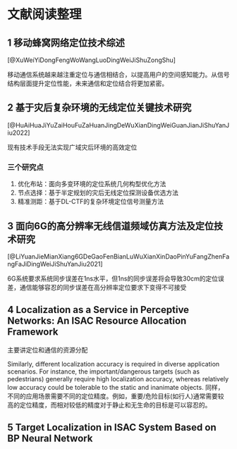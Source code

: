 # 文献阅读整理

## 1 移动蜂窝网络定位技术综述

[@XuWeiYiDongFengWoWangLuoDingWeiJiShuZongShu]

移动通信系统越来越注重定位与通信相结合，以提高用户的空间感知能力。从信号结构层面提升定位性能，未来通信和定位结合将更加紧密。

## 2 基于灾后复杂环境的无线定位关键技术研究

[@HuAiHuaJiYuZaiHouFuZaHuanJingDeWuXianDingWeiGuanJianJiShuYanJiu2022]

现有技术手段无法实现广域灾后环境的高效定位

### 三个研究点

1. 优化布站：面向多变环境的定位系统几何构型优化方法
2. 节点选择：基于半定规划的灾后无线定位探测设备优选方法
3. 精准测距：基于DL-CTF的复杂环境定位信号测量方法

## 3 面向6G的高分辨率无线信道频域仿真方法及定位技术研究

[@LiYuanJieMianXiang6GDeGaoFenBianLuWuXianXinDaoPinYuFangZhenFangFaJiDingWeiJiShuYanJiu2021]

6G系统要求系统同步误差在1ns水平，但1ns的同步误差将会导致30cm的定位误差，通信能够容忍的同步误差在高分辨率定位要求下变得不可接受

## 4 Localization as a Service in Perceptive Networks: An ISAC Resource Allocation Framework

主要讲定位和通信的资源分配

Similarly, different localization accuracy is required in diverse application scenarios. For instance, the important/dangerous targets (such as pedestrians) generally require high localization accuracy, whereas relatively low accuracy could be tolerable to the static and inanimate objects.
同样，不同的应用场景需要不同的定位精度。例如，重要/危险目标(如行人)通常需要较高的定位精度，而相对较低的精度对于静止和无生命的目标是可以容忍的。

## 5 Target Localization in ISAC System Based on BP Neural Network
